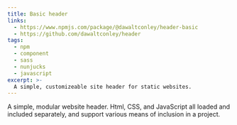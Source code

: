 ```yaml
---
title: Basic header
links:
  - https://www.npmjs.com/package/@dawaltconley/header-basic
  - https://github.com/dawaltconley/header
tags:
  - npm
  - component
  - sass
  - nunjucks
  - javascript
excerpt: >-
  A simple, customizeable site header for static websites.
---
```


A simple, modular website header. Html, CSS, and JavaScript all loaded and
included separately, and support various means of inclusion in a project.
